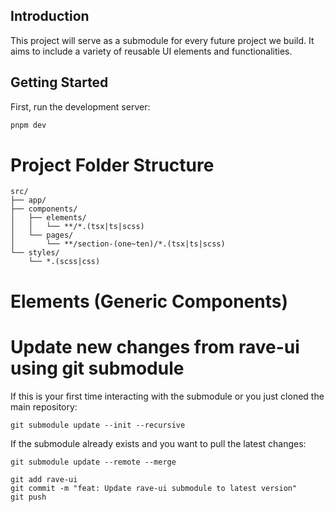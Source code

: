 ## Introduction

This project will serve as a submodule for every future project we build. It aims to include a variety of reusable UI elements and functionalities.

## Getting Started

First, run the development server:

```bash
pnpm dev
```

# Project Folder Structure

```
src/
├── app/
├── components/
│   ├── elements/
│   │   └── **/*.(tsx|ts|scss)
│   └── pages/
│       └── **/section-(one~ten)/*.(tsx|ts|scss)
└── styles/
    └── *.(scss|css)
```

# Elements (Generic Components)


# Update new changes from rave-ui using git submodule

If this is your first time interacting with the submodule or you just cloned the main repository:

```
git submodule update --init --recursive
```

If the submodule already exists and you want to pull the latest changes:

```
git submodule update --remote --merge

git add rave-ui
git commit -m "feat: Update rave-ui submodule to latest version"
git push

```